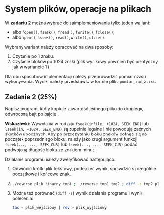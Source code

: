 # System plików, operacje na plikach

W __zadaniu 2__ można wybrać do zaimplementowania tylko jeden wariant:

- albo `fopen()`, `fseek()`, `fread()`, `fwrite()`, `fclose()`;
- albo `open()`, `lseek()`, `read()`, `write()`, `close()`.

Wybrany wariant należy opracować na dwa sposoby:

1. Czytanie po 1 znaku.
2. Czytanie bloków po 1024 znaki (plik wynikowy powinien być identyczny jak w wariancie 1.)

Dla obu sposobów implementacji należy przeprowadzić pomiar czasu wykonywania. Wyniki należy przedstawić w formie pliku `pomiar_zad_2.txt`.


## Zadanie 2 (25%)
Napisz program, który kopiuje zawartość jednego pliku do drugiego, odwróconą bajt po bajcie .

__Wskazówki__: Wywołania w rodzaju `fseek(infile, +1024, SEEK_END)` lub `lseek(in, +1024, SEEK_END)` są zupełnie legalne i nie powodują żadnych skutków ubocznych. Aby po przeczytaniu bloku znaków cofnąć się na początek poprzedniego bloku, należy jako drugi argument funkcji `fseek(..., ..., SEEK_CUR)` lub `lseek(..., ..., SEEK_CUR)` podać podwojoną długość bloku ze znakiem minus.

Działanie programu należy zweryfikować następująco:
1. Odwrócić krótki plik tekstowy, podejrzeć wynik, sprawdzić szczególnie początkowe i końcowe znaki.
2. 
    ```bash
    ./reverse plik_binarny tmp1 ; ./reverse tmp1 tmp2 ; diff -s tmp2 plik_binarny
    ```
3. Można też porównać (`diff -s`) wynik działania programu i wynik polecenia:
    ```bash
    tac < plik_wejściowy | rev > plik_wyjściowy
    ```